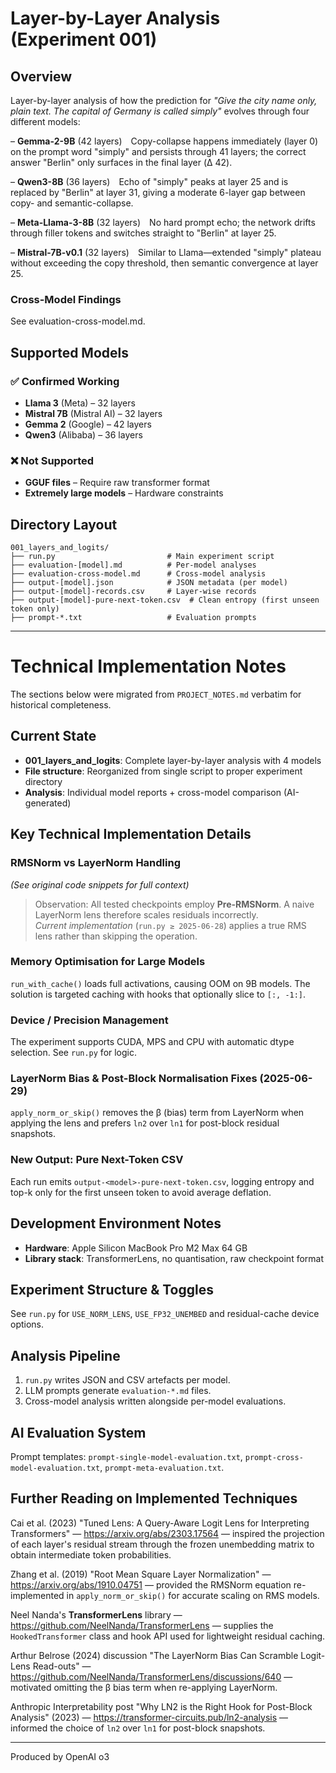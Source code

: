 # Layer-by-Layer Analysis (Experiment 001)

## Overview

Layer-by-layer analysis of how the prediction for *"Give the city name only, plain text. The capital of Germany is called simply"* evolves through four different models:

– **Gemma-2-9B** (42 layers) Copy-collapse happens immediately (layer 0) on the prompt word "simply" and persists through 41 layers; the correct answer "Berlin" only surfaces in the final layer (Δ 42).

– **Qwen3-8B** (36 layers) Echo of "simply" peaks at layer 25 and is replaced by "Berlin" at layer 31, giving a moderate 6-layer gap between copy- and semantic-collapse.

– **Meta-Llama-3-8B** (32 layers) No hard prompt echo; the network drifts through filler tokens and switches straight to "Berlin" at layer 25.

– **Mistral-7B-v0.1** (32 layers) Similar to Llama—extended "simply" plateau without exceeding the copy threshold, then semantic convergence at layer 25.

### Cross-Model Findings

See evaluation-cross-model.md.

## Supported Models

### ✅ Confirmed Working
- **Llama 3** (Meta) – 32 layers
- **Mistral 7B** (Mistral AI) – 32 layers  
- **Gemma 2** (Google) – 42 layers
- **Qwen3** (Alibaba) – 36 layers

### ❌ Not Supported
- **GGUF files** – Require raw transformer format
- **Extremely large models** – Hardware constraints

## Directory Layout

```
001_layers_and_logits/
├── run.py                         # Main experiment script
├── evaluation-[model].md          # Per-model analyses  
├── evaluation-cross-model.md      # Cross-model analysis
├── output-[model].json            # JSON metadata (per model)
├── output-[model]-records.csv     # Layer-wise records
├── output-[model]-pure-next-token.csv  # Clean entropy (first unseen token only)
├── prompt-*.txt                   # Evaluation prompts
```

---

# Technical Implementation Notes

The sections below were migrated from `PROJECT_NOTES.md` verbatim for historical completeness.

## Current State
- **001_layers_and_logits**: Complete layer-by-layer analysis with 4 models
- **File structure**: Reorganized from single script to proper experiment directory
- **Analysis**: Individual model reports + cross-model comparison (AI-generated)

## Key Technical Implementation Details

### RMSNorm vs LayerNorm Handling
*(See original code snippets for full context)*

> Observation: All tested checkpoints employ **Pre-RMSNorm**. A naive LayerNorm lens therefore scales residuals incorrectly.  
> *Current implementation* (`run.py ≥ 2025-06-28`) applies a true RMS lens rather than skipping the operation.

### Memory Optimisation for Large Models
`run_with_cache()` loads full activations, causing OOM on 9B models. The solution is targeted caching with hooks that optionally slice to `[:, -1:]`.

### Device / Precision Management
The experiment supports CUDA, MPS and CPU with automatic dtype selection. See `run.py` for logic.

### LayerNorm Bias & Post-Block Normalisation Fixes (2025-06-29)
`apply_norm_or_skip()` removes the β (bias) term from LayerNorm when applying the lens and prefers `ln2` over `ln1` for post-block residual snapshots.

### New Output: Pure Next-Token CSV
Each run emits `output-<model>-pure-next-token.csv`, logging entropy and top-k only for the first unseen token to avoid average deflation.

## Development Environment Notes
- **Hardware**: Apple Silicon MacBook Pro M2 Max 64 GB
- **Library stack**: TransformerLens, no quantisation, raw checkpoint format

## Experiment Structure & Toggles
See `run.py` for `USE_NORM_LENS`, `USE_FP32_UNEMBED` and residual-cache device options.

## Analysis Pipeline
1. `run.py` writes JSON and CSV artefacts per model.  
2. LLM prompts generate `evaluation-*.md` files.  
3. Cross-model analysis written alongside per-model evaluations.  

## AI Evaluation System
Prompt templates: `prompt-single-model-evaluation.txt`, `prompt-cross-model-evaluation.txt`, `prompt-meta-evaluation.txt`.

## Further Reading on Implemented Techniques

Cai et al. (2023) "Tuned Lens: A Query-Aware Logit Lens for Interpreting Transformers" — https://arxiv.org/abs/2303.17564 — inspired the projection of each layer's residual stream through the frozen unembedding matrix to obtain intermediate token probabilities.

Zhang et al. (2019) "Root Mean Square Layer Normalization" — https://arxiv.org/abs/1910.04751 — provided the RMSNorm equation re-implemented in `apply_norm_or_skip()` for accurate scaling on RMS models.

Neel Nanda's **TransformerLens** library — https://github.com/NeelNanda/TransformerLens — supplies the `HookedTransformer` class and hook API used for lightweight residual caching.

Arthur Belrose (2024) discussion "The LayerNorm Bias Can Scramble Logit-Lens Read-outs" — https://github.com/NeelNanda/TransformerLens/discussions/640 — motivated omitting the β bias term when re-applying LayerNorm.

Anthropic Interpretability post "Why LN2 is the Right Hook for Post-Block Analysis" (2023) — https://transformer-circuits.pub/ln2-analysis — informed the choice of `ln2` over `ln1` for post-block snapshots.

---
Produced by OpenAI o3